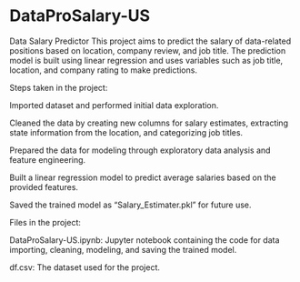 # DataProSalary-US
Data Salary Predictor
This project aims to predict the salary of data-related positions based on location, company review, and job title. The prediction model is built using linear regression and uses variables such as job title, location, and company rating to make predictions.

Steps taken in the project:

Imported dataset and performed initial data exploration.

Cleaned the data by creating new columns for salary estimates, extracting state information from the location, and categorizing job titles.

Prepared the data for modeling through exploratory data analysis and feature engineering.

Built a linear regression model to predict average salaries based on the provided features.

Saved the trained model as “Salary_Estimater.pkl” for future use.

Files in the project:

DataProSalary-US.ipynb: Jupyter notebook containing the code for data importing, cleaning, modeling, and saving the trained model.

df.csv: The dataset used for the project.
